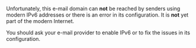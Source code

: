 Unfortunately, this e-mail domain can <strong>not</strong> be reached by
senders using modern IPv6 addresses or there is an error in its configuration.
It is <strong>not</strong> yet part of the modern Internet.

You should ask your e-mail provider to enable IPv6 or to fix the issues in
its configuration.
